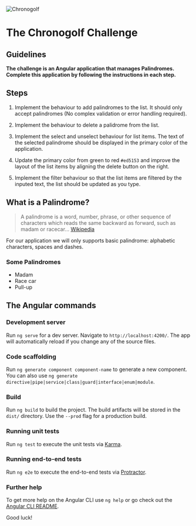 ![Chronogolf][crest]

# The Chronogolf Challenge

## Guidelines

**The challenge is an Angular application that manages Palindromes. Complete this application by following the instructions in each step.**

## Steps

1. Implement the behaviour to add palindromes to the list. It should only accept palindromes (No complex validation or error handling required).

2. Implement the behaviour to delete a palidrome from the list.

3. Implement the select and unselect behaviour for list items. The text of the selected palindrome should be displayed in the primary color of the application.

4. Update the primary color from green to red `#ed5153` and improve the layout of the list items by aligning the delete button on the right.

5. Implement the filter behaviour so that the list items are filtered by the inputed text, the list should be updated as you type.

## What is a Palindrome?

> A palindrome is a word, number, phrase, or other sequence of characters which reads the same backward as forward, such as madam or racecar... [Wikipedia](https://en.wikipedia.org/wiki/Palindrome)

For our application we will only supports basic palindrome: alphabetic characters, spaces and dashes.

### Some Palindromes

- Madam
- Race car
- Pull-up

## The Angular commands

### Development server

Run `ng serve` for a dev server. Navigate to `http://localhost:4200/`. The app will automatically reload if you change any of the source files.

### Code scaffolding

Run `ng generate component component-name` to generate a new component. You can also use `ng generate directive|pipe|service|class|guard|interface|enum|module`.

### Build

Run `ng build` to build the project. The build artifacts will be stored in the `dist/` directory. Use the `--prod` flag for a production build.

### Running unit tests

Run `ng test` to execute the unit tests via [Karma](https://karma-runner.github.io).

### Running end-to-end tests

Run `ng e2e` to execute the end-to-end tests via [Protractor](http://www.protractortest.org/).

### Further help

To get more help on the Angular CLI use `ng help` or go check out the [Angular CLI README](https://github.com/angular/angular-cli/blob/master/README.md).

Good luck!

[crest]: https://cdn2.chronogolf.com/assets/logos/Github%20-%20Header.png